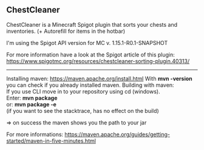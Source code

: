 <h2> ChestCleaner</h2>
ChestCleaner is a Minecraft Spigot plugin that sorts your chests and inventories. (+ Autorefill for items in the hotbar)

I'm using the Spigot API version for MC v. 1.15.1-R0.1-SNAPSHOT

For more information have a look at the Spigot article of this plugin: https://www.spigotmc.org/resources/chestcleaner-sorting-plugin.40313/

_____________________________________________________________________________________

Installing maven: https://maven.apache.org/install.html
With <b>mvn -version</b> you can check if you already installed maven.
Building with maven:</br>
If you use CLI move in to your repository using cd (windows).</br>
Enter: <b>mvn package</b> </br>
or: <b>mvn package -e</b></br> (if you want to see the stacktrace, has no effect on the build)

=> on success the maven shows you the path to your jar

For more informations: https://maven.apache.org/guides/getting-started/maven-in-five-minutes.html
